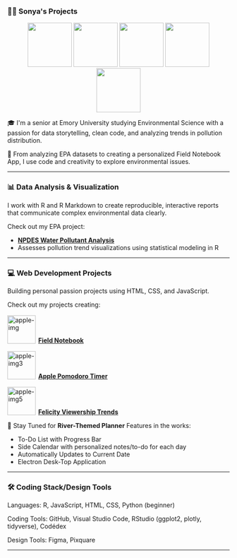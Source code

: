 ###                                                                      🍎🍏 Sonya's Projects

<p align="center">
  <img src="https://github.com/user-attachments/assets/ef73ab14-4a90-4533-b5a0-2871ad8898ee" width="100"/>
  <img src="https://github.com/user-attachments/assets/94504afa-3751-4a83-8f34-3da74d877362" width="100"/>
  <img src="https://github.com/user-attachments/assets/f4ce9c72-dc9b-4a89-89f8-e9553f1c68e1" width="100"/>
  <img src="https://github.com/user-attachments/assets/712c7ca4-6977-4179-84a4-a6c41a3e6630" width="100"/>
  <img src="https://github.com/user-attachments/assets/22eafdb7-8855-48bb-bca0-dff11a125bcb" width="100"/>
</p>
🎓 I'm a senior at Emory University studying Environmental Science with a passion for data storytelling, clean code, and analyzing trends in pollution distribution.

🌱 From analyzing EPA datasets to creating a personalized Field Notebook App, I use code and creativity to explore environmental issues.

---

### 📊 Data Analysis & Visualization
I work with R and R Markdown to create reproducible, interactive reports that communicate complex environmental data clearly.

Check out my EPA project:
- [**NPDES Water Pollutant Analysis**](https://github.com/sonya-dee/npdes_water_2024)  
- Assesses pollution trend visualizations using statistical modeling in R

---
### 💻 Web Development Projects
Building personal passion projects using HTML, CSS, and JavaScript.

Check out my projects creating: 

<img width="64" height="64" style="position: relative; top: 2px; margin-right: 6px;" alt="apple-img" src="https://github.com/user-attachments/assets/2bdad078-f67e-4ebf-b3da-c51ece8214da"/>[**Field Notebook**](https://github.com/sonya-dee/field_notebook)

<img width="64" height="64" style="position: relative; top: 2px; margin-right: 6px;" alt="apple-img3" src="https://github.com/user-attachments/assets/8f52df2d-979d-4a14-bd32-f5abd66baf8b"/>[**Apple Pomodoro Timer**](https://github.com/sonya-dee/apple_timer)

<img width="64" height="64" style="position: relative; top: 2px; margin-right: 6px;" alt="apple-img5" src="https://github.com/user-attachments/assets/d87bf86f-4dbf-419a-aff1-664313c704df" />[**Felicity Viewership Trends**](https://github.com/sonya-dee/felicity_thursdays_2024)

📝 Stay Tuned for **River-Themed Planner**
Features in the works: 
- To-Do List with Progress Bar
- Side Calendar with personalized notes/to-do for each day
- Automatically Updates to Current Date
- Electron Desk-Top Application

--- 
### 🛠️ Coding Stack/Design Tools 
Languages: R, JavaScript, HTML, CSS, Python (beginner)

Coding Tools: GitHub, Visual Studio Code, RStudio (ggplot2, plotly, tidyverse), Codédex

Design Tools: Figma, Pixquare 

---
